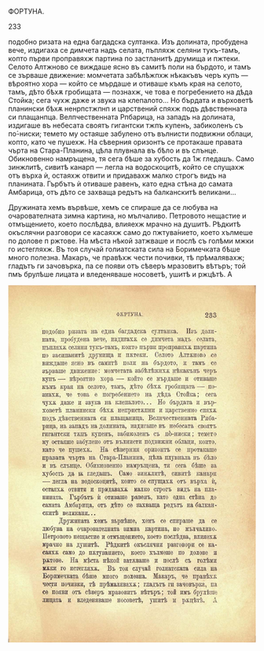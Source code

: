 ﻿ФОРТУНА.

233

подобно ризата на една багдадска султанка. Изъ долината, пробудена вече, издигаха се димчета надъ селата, пъпляхж селяни тукъ-тамъ, копто първи проправяхж партина по застланитѣ друмища и пжтеки. Селото Алтжново се виждаше ясно въ самитѣ поли на бърдото, и тамъ се зърваше движение: момчетата забѣлѣжпхж нѣкакъвъ черъ купъ — вѣроятно хора — който се мърдаше и отиваше къмъ края на селото, тамъ, дѣто бѣхѫ гробищата — познахж, че това е погребението на дѣда Стойка; сега чухж даже и звука на клепалото... Но бърдата и върховетѣ планински бѣхѫ ненрпстжпнп и царствений спяхж подъ дѣвственната си плащанпца. Велпчественната Рпбарица, на западъ на долината, издигаше въ небесата своятъ гигантски тжпъ купенъ, забиколенъ съ по́-ниски; темето му остаяше забулено отъ вълнисти подвижни облаци, копто, като че пушехж. На сѣверния оризонтъ се протакаше правата чърта на Стара-Планина, цѣла плувнала въ бѣло и въ слънце. Обикновенно намръщена, тя сега бѣше за хубость да 1ж гледашъ. Само зинжлитѣ, сивитѣ канарп — легла на водоскоцитѣ, който се спущахж отъ върха ѝ, остаяхж отвити и придавахж малко строгъ видъ на планината. Гърбътъ ѝ отиваше равенъ, като една стѣна до самата Амбарица, отъ дѣто се захваща редътъ на балканскитѣ великани...

Дружината хемъ вървѣше, хемъ се спираше да се любува на очарователната зимна картина, но мълчаливо. Петровото нещастие и отмъщението, което послѣдва, влияехж мрачно на душитѣ. Рѣдкитѣ окъслячни разговори се касаяхж само до пжтува́нието, което хълмеше по долове п ржтове. На мѣста нѣкой затжваше и послѣ съ голѣми мжки го истегляхж. Въ тоя случай голиатската сила на Боримечката бѣше много полезна. Макаръ, че правѣхж чести почивки, тѣ прѣмалявахж; гладътъ ги зачовърка, па се появи отъ сѣверъ мразовитъ вѣтъръ; той пмъ брулѣше лицата и вледеняваше носоветѣ, ушитѣ и ржцѣтѣ. А

![original](images/264.jpg)

